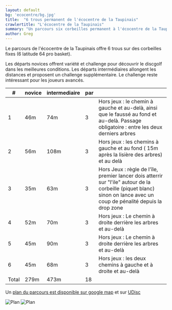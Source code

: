 ```yaml
---
layout: default
bg: 'ecocentre/bg.jpg'
title:  "6 trous permanent de l'écocentre de la Taupinais"
crawlertitle: "L'écocentre de la Taupinais"
summary: "Un parcours six corbeilles permanent à l'écocentre de la Taupinais à Rennes. Départ novice & intermédiaire avec de vrai challenge"
author: Greg
---
```


Le parcours de l'écocentre de la Taupinais offre 6 trous sur des corbeilles fixes (6 latitude 64 pro basket). 

Les départs novices offrent variété et challenge pour découvrir le discgolf dans les meilleures conditions. Les départs intermédiaires allongent les distances et proposent un challenge supplémentaire. Le challenge reste intéressant pour les joueurs avancés.


| # | novice  |  intermediaire |  par |   |
|---|---|---|---|---|
| 1 | 46m | 74m  | 3 | Hors jeux : le chemin à gauche et au-delà, ainsi que le faussé au fond et au-delà. Passage obligatoire : entre les deux derniers arbres |
| 2 | 56m | 108m | 3 | Hors jeux : les chemins à gauche et au fond ( 15m après la lisière des arbres) et  au delà |
| 3 | 35m | 63m  | 3 |Hors Jeux : règle de l'île, premier lancer dois atterrir sur "l'ile" autour de la corbeille (piquet blanc) sinon on lance avec un coup de pénalité depuis la drop zone |
| 4 | 52m | 70m  | 3 | Hors jeux : Le chemin à droite derrière les arbres et au-delà  |
| 5 | 45m | 90m  | 3 | Hors jeux : Le chemin à droite derrière les arbres et au-delà  |
| 6 | 45m | 68m  | 3 | Hors jeux : les deux chemins à gauche et à droite et au-delà  |
| Total | 279m | 473m  | 18  |   |



Un [plan du parcours est disponible sur google map](https://www.google.fr/maps/@48.0992779,-1.7180593,437a,35y,192.76h,38.65t/data=!3m1!1e3!4m2!6m1!1s1qNKpiMWh18t1XD3v0YvOF00kRDs) et sur [UDisc](https://udisc.com/)

![Plan](../../assets/images/ecocentre/map.jpg)
![Plan](../../assets/images/ecocentre/map2.jpg)

